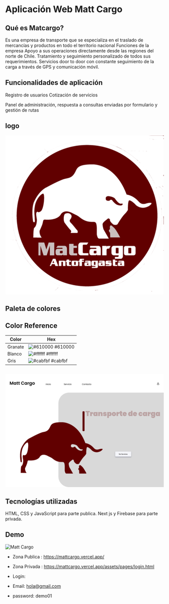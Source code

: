 # Aplicación Web Matt Cargo

## Qué es Matcargo?

Es una empresa de transporte que se especializa en el traslado de mercancías y productos en todo el territorio nacional
Funciones de la empresa
Apoyo a sus operaciones directamente desde las regiones del norte de Chile.
Tratamiento y seguimiento personalizado de todos sus requerimientos.
Servicios door to door con constante seguimiento de la carga a través de GPS y comunicación móvil.

## Funcionalidades de aplicación

Registro de usuarios
Cotización de servicios

Panel de administración, respuesta a consultas enviadas por formulario y gestión de rutas

## logo

![granate|50](./admin/public/assets/img/logoblanco1.png)

## Paleta de colores

## Color Reference

| Color   | Hex                                                              |
| ------- | ---------------------------------------------------------------- |
| Granate | ![#610000](https://via.placeholder.com/10/610000?text=+) #610000 |
| Blanco  | ![#ffffff](https://via.placeholder.com/10/ffffff?text=+) #ffffff |
| Gris    | ![#cabfbf](https://via.placeholder.com/10/cabfbf?text=+) #cabfbf |

##

![banner|100](./admin/public/assets/img/banner.png)

## Tecnologías utilizadas

HTML, CSS y JavaScript para parte publica.
Next js y Firebase para parte privada.

## Demo

![Matt Cargo](./demo.gif)

- Zona Publica : https://mattcargo.vercel.app/
- Zona Privada : https://mattcargo.vercel.app/assets/pages/login.html
- Login:

- Email: hola@gmail.com
- password: demo01
